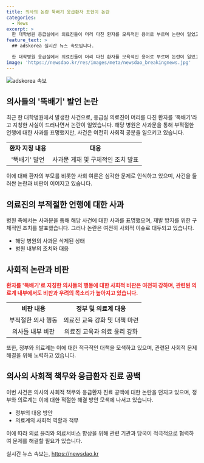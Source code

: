 ```yaml
---
title: 의사의 논란 뚝배기 응급환자 표현이 논란
categories:
  - News
excerpt: >
  한 대학병원 응급실에서 의료진들이 머리 다친 환자를 모욕적인 용어로 부르며 논란이 일었고, 해당 병원은 사과문을 게재했으나 삭제됐다. 이에 대한 비판은 계속되고 있으며, 의사들도 해당 행동을 비판하며 부적절한 언행이라고 지적했다. 논란이 확산하자 병원 측에서는 직원 교육과 내부 관리를 강화하겠다는 입장이다. 게다가 보건복지부 장관은 미복귀 전공의들에게 행정처분을 하지 않겠다는 입장을 밝혔으며, 의정 갈등은 계속될 전망이다.
feature_text: >
  ## adskorea 실시간 뉴스 속보입니다.

  한 대학병원 응급실에서 의료진들이 머리 다친 환자를 모욕적인 용어로 부르며 논란이 일었고, 해당 병원은 사과문을 게재했으나 삭제됐다. 이에 대한 비판은 계속되고 있으며, 의사들도 해당 행동을 비판하며 부적절한 언행이라고 지적했다. 논란이 확산하자 병원 측에서는 직원 교육과 내부 관리를 강화하겠다는 입장이다. 게다가 보건복지부 장관은 미복귀 전공의들에게 행정처분을 하지 않겠다는 입장을 밝혔으며, 의정 갈등은 계속될 전망이다.
image: 'https://newsdao.kr/res/images/meta/newsdao_breakingnews.jpg'
---
```


<p><img src="https://newsdao.kr/res/images/meta/newsdao_breakingnews.jpg" alt="adskorea 속보" /></p>

<h2 data-ke-size="size26">의사들의 '뚝배기' 발언 논란</h2>

<p data-ke-size="size16">최근 한 대학병원에서 발생한 사건으로, 응급실 의료진이 머리를 다친 환자를 '뚝배기'라고 지칭한 사실이 드러나면서 논란이 일었습니다. 해당 병원은 사과문을 통해 부적절한 언행에 대한 사과를 표명했지만, 사건은 여전히 사회적 공분을 일으키고 있습니다.</p>

<table>
  <tr>
    <td style="text-align: center; height: 17px;"><b>환자 지칭 내용</b></td>
    <td style="text-align: center; height: 17px;"><b>대응</b></td>
  </tr>
  <tr>
    <td style="text-align: center; height: 17px;">'뚝배기' 발언</td>
    <td style="text-align: center; height: 17px;">사과문 게재 및 구체적인 조치 발표</td>
  </tr>
</table>

<p data-ke-size="size16">이에 대해 환자의 부모를 비롯한 사회 여론은 심각한 문제로 인식하고 있으며, 사건을 둘러싼 논란과 비판이 이어지고 있습니다.</p>

<h2 data-ke-size="size26">의료진의 부적절한 언행에 대한 사과</h2>

<p data-ke-size="size16">병원 측에서는 사과문을 통해 해당 사건에 대한 사과를 표명했으며, 재발 방지를 위한 구체적인 조치를 발표했습니다. 그러나 논란은 여전히 사회적 이슈로 대두되고 있습니다.</p>

<ul>
  <li>해당 병원의 사과문 삭제된 상태</li>
  <li>병원 내부의 조치와 대응</li>
</ul>

<h2 data-ke-size="size26">사회적 논란과 비판</h2>

<p data-ke-size="size16"><b><span style="color: #ee2323;">환자를 '뚝배기'로 지칭한 의사들의 행동에 대한 사회적 비판은 여전히 강하며, 관련된 의료계 내부에서도 비판과 우려의 목소리가 높아지고 있습니다.</span></b></p>

<table>
  <tr>
    <td style="text-align: center; height: 17px;"><b>비판 내용</b></td>
    <td style="text-align: center; height: 17px;"><b>정부 및 의료계 대응</b></td>
  </tr>
  <tr>
    <td style="text-align: center; height: 17px;">부적절한 의사 행동</td>
    <td style="text-align: center; height: 17px;">의료진 교육 강화 및 대책 마련</td>
  </tr>
  <tr>
    <td style="text-align: center; height: 17px;">의사들 내부 비판</td>
    <td style="text-align: center; height: 17px;">의료진 교육과 의료 윤리 강화</td>
  </tr>
</table>

<p data-ke-size="size16">또한, 정부와 의료계는 이에 대한 적극적인 대책을 모색하고 있으며, 관련된 사회적 문제 해결을 위해 노력하고 있습니다.</p>

<h2 data-ke-size="size26">의사의 사회적 책무와 응급환자 진료 공백</h2>

<p data-ke-size="size16">이번 사건은 의사의 사회적 책무와 응급환자 진료 공백에 대한 논란을 던지고 있으며, 정부와 의료계는 이에 대한 적절한 해결 방안 모색에 나서고 있습니다.</p>

<ul>
  <li>정부의 대응 방안</li>
  <li>의료계의 사회적 역할과 책무</li>
</ul>

<p data-ke-size="size16">이에 따라 의료 윤리와 의료서비스 향상을 위해 관련 기관과 당국이 적극적으로 협력하여 문제를 해결할 필요가 있습니다.</p>
실시간 뉴스 속보는, <a href="https://newsdao.kr" rel="dofollow">https://newsdao.kr</a>



